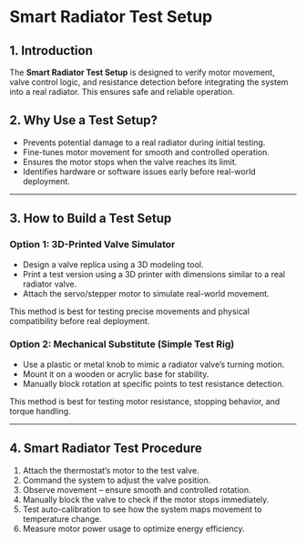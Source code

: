 # Smart Radiator Test Setup

## 1. Introduction  
The **Smart Radiator Test Setup** is designed to verify motor movement, valve control logic, and resistance detection before integrating the system into a real radiator. This ensures safe and reliable operation.  

## 2. Why Use a Test Setup?  
- Prevents potential damage to a real radiator during initial testing.  
- Fine-tunes motor movement for smooth and controlled operation.  
- Ensures the motor stops when the valve reaches its limit.  
- Identifies hardware or software issues early before real-world deployment.  

---

## 3. How to Build a Test Setup  

### **Option 1: 3D-Printed Valve Simulator**  
- Design a valve replica using a 3D modeling tool.  
- Print a test version using a 3D printer with dimensions similar to a real radiator valve.  
- Attach the servo/stepper motor to simulate real-world movement.  

This method is best for testing precise movements and physical compatibility before real deployment.  

### **Option 2: Mechanical Substitute (Simple Test Rig)**  
- Use a plastic or metal knob to mimic a radiator valve’s turning motion.  
- Mount it on a wooden or acrylic base for stability.  
- Manually block rotation at specific points to test resistance detection.  

This method is best for testing motor resistance, stopping behavior, and torque handling.  

---

## 4. Smart Radiator Test Procedure  

1. Attach the thermostat’s motor to the test valve.  
2. Command the system to adjust the valve position.  
3. Observe movement – ensure smooth and controlled rotation.  
4. Manually block the valve to check if the motor stops immediately.  
5. Test auto-calibration to see how the system maps movement to temperature change.  
6. Measure motor power usage to optimize energy efficiency.  
